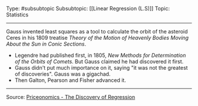 Type: #subsubtopic 
Subsubtopic: [[Linear Regression (L.S)]]
Topic: Statistics

----
Gauss invented least squares as a tool to calculate the orbit of the asteroid Ceres in his 1809 treatise *Theory of the Motion of Heavenly Bodies Moving About the Sun in Conic Sections*. 

* Legendre had published first, in 1805, *New Methods for Determination of the Orbits of Comets*. But Gauss claimed he had discovered it first. 
* Gauss didn't put much importance on it, saying "it was not the greatest of discoveries". Gauss was a gigachad.
* Then Galton, Pearson and Fisher advanced it.



----
Source: [Priceonomics - The Discovery of Regression](https://priceonomics.com/the-discovery-of-statistical-regression/)
